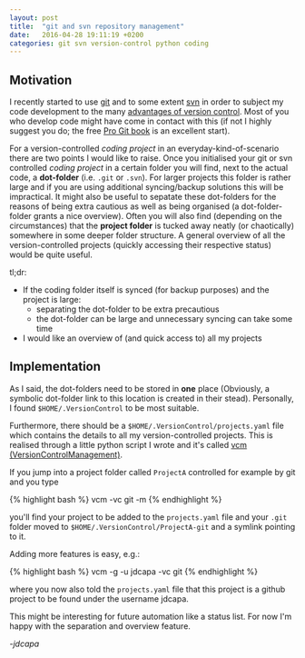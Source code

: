 ```yaml
---
layout: post
title:  "git and svn repository management"
date:   2016-04-28 19:11:19 +0200
categories: git svn version-control python coding
---
```


Motivation
----------

I recently started to use
[git](https://en.wikipedia.org/wiki/Git_%28software%29)
 and to some extent
 [svn](https://en.wikipedia.org/wiki/Apache_Subversion)
 in order to subject my
 code development to the many
 [advantages of version control](https://stackoverflow.com/questions/1408450/why-should-i-use-version-control).
Most of you who develop code might have come in contact with this (if not
 I highly suggest you do; the free
 [Pro Git book](https://git-scm.com/book/en/v2) is an excellent start).

For a version-controlled *coding project* in an everyday-kind-of-scenario there
 are two points I would like to raise.
Once you initialised your git or svn controlled *coding project* in a certain 
 folder you will find, next to the actual code, a **dot-folder** (i.e. `.git`
 or `.svn`).
For larger projects this folder is rather large and if you are using additional 
 syncing/backup solutions this will be impractical.
It might also be useful to sepatate these dot-folders for the reasons of being 
 extra cautious as well as being organised (a dot-folder-folder grants a nice 
 overview).
Often you will also find (depending on the circumstances) that the **project
 folder** is tucked away neatly (or chaotically) somewhere in some deeper 
 folder structure.
A general overview of all the version-controlled projects (quickly accessing 
 their respective status) would be quite useful. 

tl;dr:

+ If the coding folder itself is synced (for backup purposes) and the project is large:
    - separating the dot-folder to be extra precautious
    - the dot-folder can be large and unnecessary syncing can take some time
+ I would like an overview of (and quick access to) all my projects


Implementation
--------------

As I said, the dot-folders need to be stored in **one** place (Obviously, a
 symbolic dot-folder link to this location is created in their stead).
Personally, I found `$HOME/.VersionControl` to be most suitable.

Furthermore, there should be a `$HOME/.VersionControl/projects.yaml` file
 which contains the details to all my version-controlled projects.
This is realised through a little python script I wrote and it's called
 [vcm (VersionControlManagement)](https://github.com/jdcapa/VersionControlManagement).

If you jump into a project folder called `ProjectA` controlled for example by
 git and you type

{% highlight bash %}
vcm -vc git -m
{% endhighlight %}

you'll find your project to be added to the `projects.yaml` file and your
 `.git` folder moved to `$HOME/.VersionControl/ProjectA-git` and a symlink
  pointing to it.

Adding more features is easy, e.g.:

{% highlight bash %}
vcm -g -u jdcapa -vc git
{% endhighlight %}

where you now also told the `projects.yaml` file that this project is a github
 project to be found under the username jdcapa.

This might be interesting for future automation like a status list. 
For now I'm happy with the separation and overview feature.

*-jdcapa*

